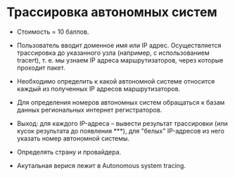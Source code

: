 # Трассировка автономных систем

* Стоимость = 10 баллов.
* Пользователь вводит доменное имя
или IP адрес. Осуществляется трассировка до указанного узла (например, с использованием
tracert), т. е. мы узнаем IP адреса маршрутизаторов, через которые проходит пакет. 
* Необходимо определить к какой автономной системе относится каждый из полученных IP адресов
маршрутизаторов. 
* Для определения номеров автономных систем обращаться к базам данных
региональных интернет регистраторов. 
* Выход: для каждого IP-адреса – вывести результат трассировки (или кусок результата до появления ***), для "белых" IP-адресов из него указать номер автономной системы.
* Определять страну и провайдера.

* Акутальная верися лежит в Autonomous system tracing.
